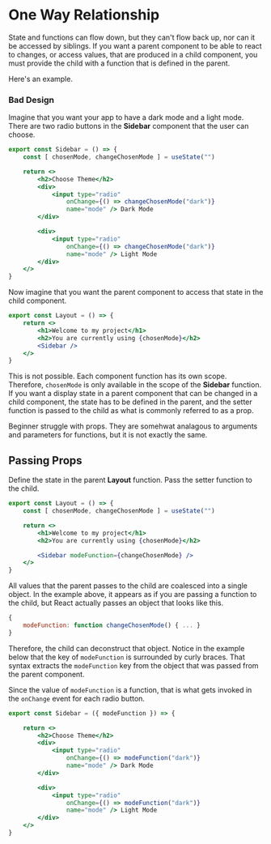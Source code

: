 # One Way Relationship

State and functions can flow down, but they can't flow back up, nor can it be accessed by siblings. If you want a parent component to be able to react to changes, or access values, that are produced in a child component, you must provide the child with a function that is defined in the parent.

Here's an example.

### Bad Design

Imagine that you want your app to have a dark mode and a light mode. There are two radio buttons in the **Sidebar** component that the user can choose.

```jsx
export const Sidebar = () => {
    const [ chosenMode, changeChosenMode ] = useState("")

    return <>
        <h2>Choose Theme</h2>
        <div>
            <input type="radio"
                onChange={() => changeChosenMode("dark")}
                name="mode" /> Dark Mode
        </div>

        <div>
            <input type="radio"
                onChange={() => changeChosenMode("dark")}
                name="mode" /> Light Mode
        </div>
    </>
}
```

Now imagine that you want the parent component to access that state in the child component.

```jsx
export const Layout = () => {
    return <>
        <h1>Welcome to my project</h1>
        <h2>You are currently using {chosenMode}</h2>
        <Sidebar />
    </>
}
```

This is not possible. Each component function has its own scope. Therefore, `chosenMode` is only available in the scope of the **Sidebar** function. If you want a display state in a parent component that can be changed in a child component, the state has to be defined in the parent, and the setter function is passed to the child as what is commonly referred to as a prop.

Beginner struggle with props. They are somehwat analagous to arguments and parameters for functions, but it is not exactly the same.

## Passing Props

Define the state in the parent **Layout** function. Pass the setter function to the child.

```jsx
export const Layout = () => {
    const [ chosenMode, changeChosenMode ] = useState("")

    return <>
        <h1>Welcome to my project</h1>
        <h2>You are currently using {chosenMode}</h2>

        <Sidebar modeFunction={changeChosenMode} />
    </>
}
```

All values that the parent passes to the child are coalesced into a single object. In the example above, it appears as if you are passing a function to the child, but React actually passes an object that looks like this.

```js
{
    modeFunction: function changeChosenMode() { ... }
}
```

Therefore, the child can deconstruct that object. Notice in the example below that the key of `modeFunction` is surrounded by curly braces. That syntax extracts the `modeFunction` key from the object that was passed from the parent component.

Since the value of `modeFunction` is a function, that is what gets invoked in the `onChange` event for each radio button.

```jsx
export const Sidebar = ({ modeFunction }) => {

    return <>
        <h2>Choose Theme</h2>
        <div>
            <input type="radio"
                onChange={() => modeFunction("dark")}
                name="mode" /> Dark Mode
        </div>

        <div>
            <input type="radio"
                onChange={() => modeFunction("dark")}
                name="mode" /> Light Mode
        </div>
    </>
}
```